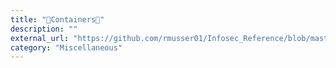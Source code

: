 ```yaml
---
title: "🍱Containers🍱"
description: ""
external_url: "https://github.com/rmusser01/Infosec_Reference/blob/master/Draft/Containers.md"
category: "Miscellaneous"
---
```

